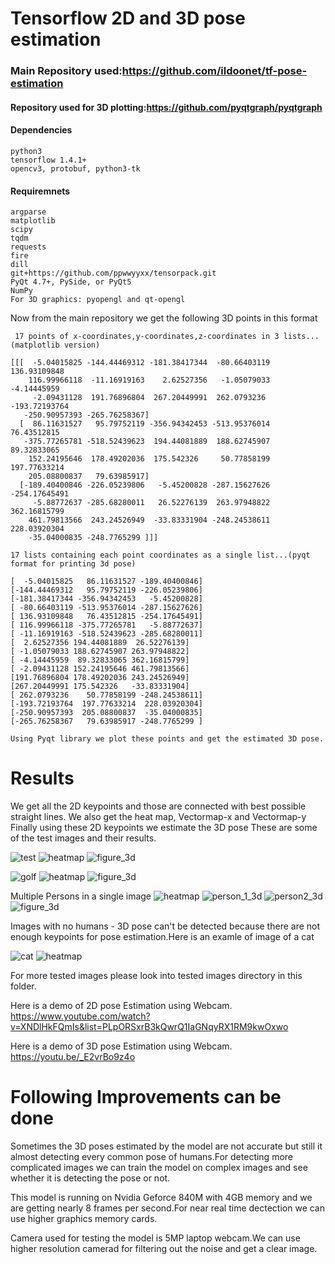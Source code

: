 # Tensorflow  2D and 3D pose estimation

### Main Repository used:https://github.com/ildoonet/tf-pose-estimation

#### Repository used for 3D plotting:https://github.com/pyqtgraph/pyqtgraph

#### Dependencies
    python3
    tensorflow 1.4.1+
    opencv3, protobuf, python3-tk

#### Requiremnets
    argparse
    matplotlib
    scipy
    tqdm
    requests
    fire
    dill
    git+https://github.com/ppwwyyxx/tensorpack.git
    PyQt 4.7+, PySide, or PyQt5
    NumPy
    For 3D graphics: pyopengl and qt-opengl

Now from the main repository we get the following 3D points in this format
     
     17 points of x-coordinates,y-coordinates,z-coordinates in 3 lists...(matplotlib version)

    [[[  -5.04015825 -144.44469312 -181.38417344  -80.66403119  136.93109848
        116.99966118  -11.16919163    2.62527356   -1.05079033   -4.14445959
         -2.09431128  191.76896804  267.20449991  262.0793236  -193.72193764
       -250.90957393 -265.76258367]
      [  86.11631527   95.79752119 -356.94342453 -513.95376014   76.43512815
       -375.77265781 -518.52439623  194.44081889  188.62745907   89.32833065
        152.24195646  178.49202036  175.542326     50.77858199  197.77633214
        205.08800837   79.63985917]
      [-189.40400846 -226.05239806   -5.45200828 -287.15627626 -254.17645491
         -5.88772637 -285.68280011   26.52276139  263.97948822  362.16815799
        461.79813566  243.24526949  -33.83331904 -248.24538611  228.03920304
        -35.04000835 -248.7765299 ]]]

    17 lists containing each point coordinates as a single list...(pyqt format for printing 3d pose)

    [  -5.04015825   86.11631527 -189.40400846]
    [-144.44469312   95.79752119 -226.05239806]
    [-181.38417344 -356.94342453   -5.45200828]
    [ -80.66403119 -513.95376014 -287.15627626]
    [ 136.93109848   76.43512815 -254.17645491]
    [ 116.99966118 -375.77265781   -5.88772637]
    [ -11.16919163 -518.52439623 -285.68280011]
    [  2.62527356 194.44081889  26.52276139]
    [ -1.05079033 188.62745907 263.97948822]
    [ -4.14445959  89.32833065 362.16815799]
    [ -2.09431128 152.24195646 461.79813566]
    [191.76896804 178.49202036 243.24526949]
    [267.20449991 175.542326   -33.83331904]
    [ 262.0793236    50.77858199 -248.24538611]
    [-193.72193764  197.77633214  228.03920304]
    [-250.90957393  205.08800837  -35.04000835]
    [-265.76258367   79.63985917 -248.7765299 ]
    
    Using Pyqt library we plot these points and get the estimated 3D pose.

# Results
We get all the 2D keypoints and those are connected with best possible straight lines.
We also get the heat map, Vectormap-x and Vectormap-y
Finally using these 2D keypoints we estimate the 3D pose
These are some of the test images and their results.

![test](https://user-images.githubusercontent.com/19996897/38697955-0d023c9e-3eb1-11e8-9763-aac961ad3096.jpg) 
![heatmap](https://user-images.githubusercontent.com/19996897/38697953-0cd57da8-3eb1-11e8-84ab-f18c7ab7a361.png) 
![figure_3d](https://user-images.githubusercontent.com/19996897/38697950-0c917022-3eb1-11e8-9e1d-71c3a783f1f5.png)

![golf](https://user-images.githubusercontent.com/19996897/38698497-e54108be-3eb2-11e8-9723-cf188a9e5519.jpg)
![heatmap](https://user-images.githubusercontent.com/19996897/38698500-e5a9fba8-3eb2-11e8-8161-5c790bf9493c.png)
![figure_3d](https://user-images.githubusercontent.com/19996897/38698499-e57b0fdc-3eb2-11e8-96ca-2ed3a7b3465c.png)

Multiple Persons in a single image
![heatmap](https://user-images.githubusercontent.com/19996897/38698883-21c2222c-3eb4-11e8-8784-c733f403fbfa.png)
![person_1_3d](https://user-images.githubusercontent.com/19996897/38698878-20c82b5a-3eb4-11e8-8815-b3be38f19711.png)
![person2_3d](https://user-images.githubusercontent.com/19996897/38698880-213255c0-3eb4-11e8-8725-2fb1aba7510d.png)
![figure_3d](https://user-images.githubusercontent.com/19996897/38698882-218c4972-3eb4-11e8-95f1-6b7910f0273e.png)

Images with no humans - 3D pose can't be detected because there are not enough keypoints for pose estimation.Here is an examle of image of a cat

![cat](https://user-images.githubusercontent.com/19996897/38698854-1273a0ac-3eb4-11e8-88f4-3d5ca9f4467c.jpg)
![heatmap](https://user-images.githubusercontent.com/19996897/38698853-1244d3ee-3eb4-11e8-859e-8f2920c65b5b.png)

For more tested images please look into tested images directory in this folder.

Here is a demo of 2D pose Estimation using Webcam.
https://www.youtube.com/watch?v=XNDlHkFQmIs&list=PLpORSxrB3kQwrQ1IaGNqyRX1RM9kwOxwo

Here is a demo of 3D pose Estimation using Webcam.
https://youtu.be/_E2vrBo9z4o

# Following Improvements can be done 

Sometimes the 3D poses estimated by the model are not accurate but still it almost detecting every common pose of humans.For detecting more complicated images we can train the model on complex images and see whether it is detecting the pose or not.

This model is running on Nvidia Geforce 840M with 4GB memory and we are getting nearly 8 frames per second.For near real time dectection we can use higher graphics memory cards.

Camera used for testing the model is 5MP laptop webcam.We can use higher resolution camerad for filtering out the noise and get a clear image.
